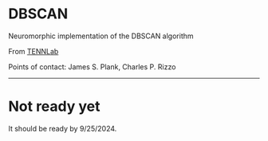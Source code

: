# DBSCAN

Neuromorphic implementation of the DBSCAN algorithm

From [TENNLab](https://neuromorphic.eecs.utk.edu/)

Points of contact: James S. Plank, Charles P. Rizzo

------------------------------------------------------------
# Not ready yet

It should be ready by 9/25/2024.

